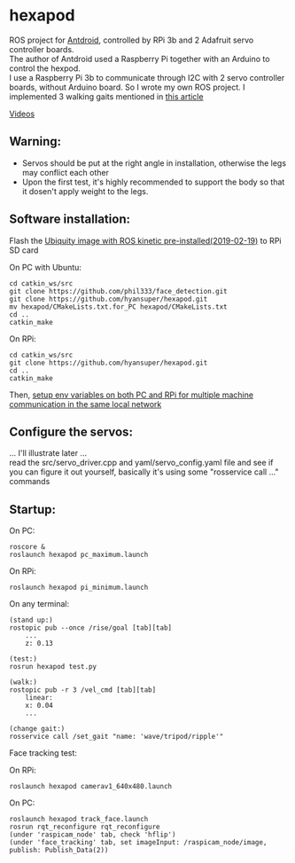 # hexapod
ROS project for [Antdroid](https://antdroid.grigri.cloud/), controlled by RPi 3b and 2 Adafruit servo controller boards.<br/>
The author of Antdroid used a Raspberry Pi together with an Arduino to control the hexpod.<br/>
I use a Raspberry Pi 3b to communicate through I2C with 2 servo controller boards, without Arduino board. So I wrote my own ROS project. I implemented 3 walking gaits mentioned in [this article](https://hexyrobot.wordpress.com/2015/11/20/common-walking-gaits-for-hexapods/)

[Videos](https://www.bilibili.com/video/av50957479/)

## Warning:
* Servos should be put at the right angle in installation, otherwise the legs may conflict each other
* Upon the first test, it's highly recommended to support the body so that it dosen't apply weight to the legs.

## Software installation:
Flash the [Ubiquity image with ROS kinetic pre-installed(2019-02-19)](https://downloads.ubiquityrobotics.com/pi.html) to RPi SD card

On PC with Ubuntu:

    cd catkin_ws/src
    git clone https://github.com/phil333/face_detection.git
    git clone https://github.com/hyansuper/hexapod.git
    mv hexapod/CMakeLists.txt.for_PC hexapod/CMakeLists.txt
    cd ..
    catkin_make

On RPi:

    cd catkin_ws/src
    git clone https://github.com/hyansuper/hexapod.git
    cd ..
    catkin_make
    
Then, [setup env variables on both PC and RPi for multiple machine communication in the same local network](http://wiki.ros.org/ROS/Tutorials/MultipleMachines)

## Configure the servos:
... I'll illustrate later ...<br/>
read the src/servo_driver.cpp and yaml/servo_config.yaml file and see if you can figure it out yourself, basically it's using some "rosservice call ..." commands

## Startup:
On PC:

    roscore &
    roslaunch hexapod pc_maximum.launch    
    
On RPi:

    roslaunch hexapod pi_minimum.launch
    
On any terminal:

    (stand up:)
    rostopic pub --once /rise/goal [tab][tab]
        ...
        z: 0.13
    
    (test:)
    rosrun hexapod test.py
    
    (walk:)
    rostopic pub -r 3 /vel_cmd [tab][tab]
        linear:
        x: 0.04
        ...
        
    (change gait:)
    rosservice call /set_gait "name: 'wave/tripod/ripple'"
    
Face tracking test:<br/>

On RPi:

    roslaunch hexapod camerav1_640x480.launch
    
On PC:

    roslaunch hexapod track_face.launch
    rosrun rqt_reconfigure rqt_reconfigure
    (under 'raspicam_node' tab, check 'hflip')
    (under 'face_tracking' tab, set imageInput: /raspicam_node/image, publish: Publish_Data(2))
    
    
